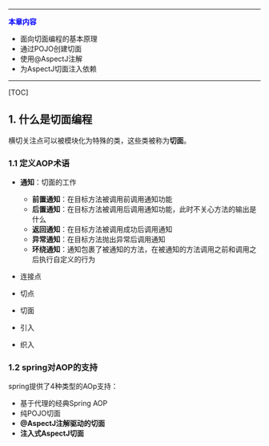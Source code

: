 ----

**<span style="color:blue">本章内容</span>**

- 面向切面编程的基本原理
- 通过POJO创建切面
- 使用@AspectJ注解
- 为AspectJ切面注入依赖

---



[TOC]

## 1. 什么是切面编程

横切关注点可以被模块化为特殊的类，这些类被称为**切面**。

### 1.1 定义AOP术语

- **通知**：切面的工作
  - **前置通知**：在目标方法被调用前调用通知功能
  - **后置通知**：在目标方法被调用后调用通知功能，此时不关心方法的输出是什么
  - **返回通知**：在目标方法被调用成功后调用通知
  - **异常通知**：在目标方法抛出异常后调用通知
  - **环绕通知**：通知包裹了被通知的方法，在被通知的方法调用之前和调用之后执行自定义的行为

- 连接点
- 切点
- 切面
- 引入
- 织入

### 1.2 spring对AOP的支持

spring提供了4种类型的AOp支持：

- 基于代理的经典Spring AOP
- 纯POJO切面
- **@AspectJ注解驱动的切面**
- **注入式AspectJ切面**

